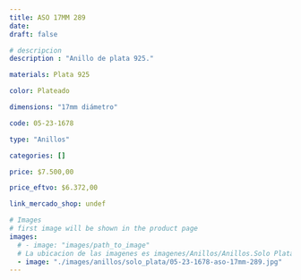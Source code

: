 ```yaml
---
title: ASO 17MM 289
date: 
draft: false

# descripcion
description : "Anillo de plata 925."

materials: Plata 925

color: Plateado

dimensions: "17mm diámetro"

code: 05-23-1678

type: "Anillos"

categories: []

price: $7.500,00

price_eftvo: $6.372,00

link_mercado_shop: undef

# Images
# first image will be shown in the product page
images:
  # - image: "images/path_to_image"
  # La ubicacion de las imagenes es imagenes/Anillos/Anillos.Solo Plata/05-23-1678-aso-17mm-289
  - image: "./images/anillos/solo_plata/05-23-1678-aso-17mm-289.jpg"
---
```

